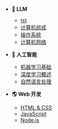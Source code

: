 - **💬 LLM**
  - [tst](doc/LLM/tst.md)
  - [计算机组成](cs-basics/computer-organization.md)
  - [操作系统](cs-basics/operating-system.md)
  - [计算机网络](cs-basics/computer-network.md)

- **🤖 人工智能**
  - [机器学习基础](ai/ml-intro.md)
  - [深度学习概述](ai/deep-learning.md)
  - [自然语言处理](ai/nlp.md)

- **🌎 Web 开发**
  - [HTML & CSS](web/html-css.md)
  - [JavaScript](web/javascript.md)
  - [Node.js](web/nodejs.md)
